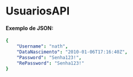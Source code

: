 ﻿# UsuariosAPI

#### Exemplo de JSON:
```yaml
{
    "Username": "nath",
    "DataNascimento": "2010-01-06T17:16:40Z",
    "Password": "Senha123!",
    "RePassword": "Senha123!"
}
```